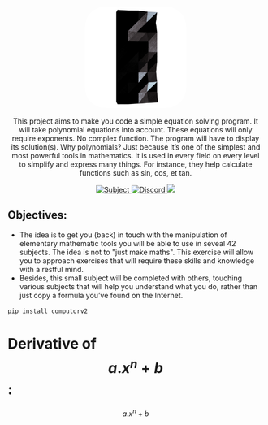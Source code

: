 <p align="center">
	<a href="" target="blank">
		<img style="border-radius: 40px;" src="docs/assets/img/42intro.png" width="200" alt="Toast Logo" />
	</a>
</p>

<p align="center">
    This project aims to make you code a simple equation solving program. It will take polynomial equations into account. These equations will only require exponents. No complex
    function. The program will have to display its solution(s).
    Why polynomials? Just because it’s one of the simplest and most powerful tools in
    mathematics. It is used in every field on every level to simplify and express many things.
    For instance, they help calculate functions such as sin, cos, et tan.
</p>

<p align="center">
		<a href="https://abdelmathin.github.io/42attachments/subjects/en//42subjects-computorv1.pdf" target="_blank">
			<img src="https://img.shields.io/badge/subject-pdf-red" alt="Subject"/>
		</a>
		<a href="#">
			<img src="https://img.shields.io/badge/version-v1.0.0-blue" alt="Discord"/>
		</a>
		<!-- <a href="https://discord.gg/Xvqyc33KRR" target="_blank">
			<img src="https://img.shields.io/badge/discord-online-brightgreen.svg" alt="Discord"/>
		</a>
		<a href="https://twitter.com/abdelmathin" target="_blank">
			<img src="https://img.shields.io/badge/twitter-online-brightgreen.svg">
		</a> -->
		<a href="https://paypal.me/abdelmathin" target="_blank">
			<img src="https://img.shields.io/badge/Donate-PayPal-ff3f59.svg"/>
		</a>
</p>

## Objectives:

- The idea is to get you (back) in touch with the manipulation of elementary mathematic
    tools you will be able to use in seveal 42 subjects. The idea is not to "just make maths".
    This exercise will allow you to approach exercises that will require these skills and knowledge with a restful mind.
- Besides, this small subject will be completed with others, touching various subjects
    that will help you understand what you do, rather than just copy a formula you’ve found
    on the Internet.

```bash
pip install computorv2
```

# Derivative of $$ a . x^n + b $$ :

$$ a . x^n + b $$